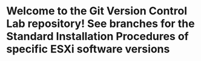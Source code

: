 # Welcome to the Git Version Control Lab repository! See branches for the Standard Installation Procedures of specific ESXi software versions

